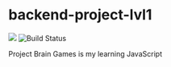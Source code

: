 # backend-project-lvl1
<a href="https://codeclimate.com/github/irinik/backend-project-lvl1/maintainability"><img src="https://api.codeclimate.com/v1/badges/52bf695e3cdd8d8f33cc/maintainability" /></a>
<img src="https://travis-ci.org/irinik/backend-project-lvl1.svg?branch=master" alt="Build Status" />



Project Brain Games is my learning JavaScript


